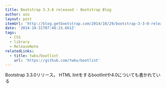```yaml
---
title: Bootstrap 3.3.0 released · Bootstrap Blog
author: azu
layout: post
itemUrl: 'http://blog.getbootstrap.com/2014/10/29/bootstrap-3-3-0-released/'
date: '2014-10-31T07:48:15.661Z'
tags:
  - CSS
  - library
  - ReleaseNote
relatedLinks:
  - title: twbs/bootlint
    url: 'https://github.com/twbs/bootlint'
---
```

Bootstrap 3.3.0リリース。
HTML lintをするbootlintや4.0についても書かれている
